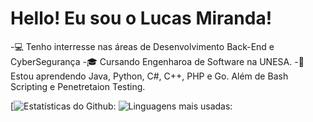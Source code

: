 # Hello! Eu sou o Lucas Miranda!

-💻 Tenho interresse nas áreas de Desenvolvimento Back-End e CyberSegurança
-🎓 Cursando Engenharoa de Software na UNESA.
-🦾 Estou aprendendo Java, Python, C#, C++, PHP e Go. Além de Bash
Scripting e Penetretaion Testing.

[![Estatísticas do Github:](https://github-readme-stats.vercel.app/api?username=itslucasmiranda&show_icons=true&theme=radical)
![Linguagens mais usadas:](https://github-readme-stats.vercel.app/api/top-langs/?username=itslucasmiranda&layout=compact&theme=radical)
